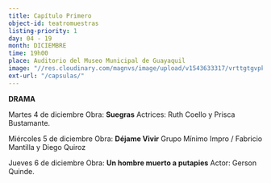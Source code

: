 ```yaml
---
title: Capítulo Primero
object-id: teatromuestras
listing-priority: 1
day: 04 - 19
month: DICIEMBRE
time: 19h00
place: Auditorio del Museo Municipal de Guayaquil
image: "//res.cloudinary.com/magnvs/image/upload/v1543633317/vrttgtgvpkpmlahhd15e.jpg"
ext-url: "/capsulas/"
---
```

**DRAMA**

Martes 4 de diciembre
Obra: **Suegras**
Actrices: Ruth Coello y Prisca Bustamante.

Miércoles 5 de diciembre
Obra: **Déjame Vivir**
Grupo Mínimo Impro / Fabricio Mantilla y Diego Quiroz

Jueves 6 de diciembre
Obra: **Un hombre muerto a putapies**
Actor: Gerson Quinde.
